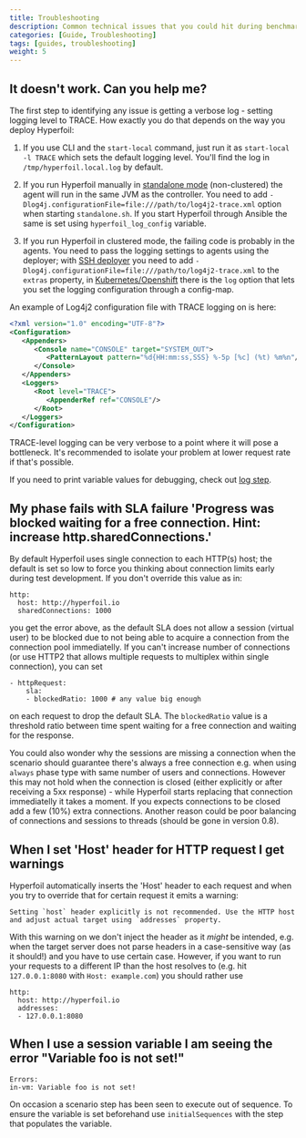 ```yaml
---
title: Troubleshooting
description: Common technical issues that you could hit during benchmark development
categories: [Guide, Troubleshooting]
tags: [guides, troubleshooting]
weight: 5
---
```


## It doesn't work. Can you help me?

The first step to identifying any issue is getting a verbose log - setting logging level to TRACE. How exactly you do that depends on the way you deploy Hyperfoil:

1. If you use CLI and the `start-local` command, just run it as `start-local -l TRACE` which sets the default logging level. You'll find the log in `/tmp/hyperfoil.local.log` by default.

2. If you run Hyperfoil manually in [standalone mode](/docs/user-guide/installation/start_manual/) (non-clustered) the agent will run in the same JVM as the controller. You need to add `-Dlog4j.configurationFile=file:///path/to/log4j2-trace.xml` option when starting `standalone.sh`. If you start Hyperfoil through Ansible the same is set using `hyperfoil_log_config` variable.

3. If you run Hyperfoil in clustered mode, the failing code is probably in the agents. You need to pass the logging settings to agents using the deployer; with [SSH deployer](/docs/user-guide/benchmark/agents/#ssh-deployer) you need to add `-Dlog4j.configurationFile=file:///path/to/log4j2-trace.xml` to the `extras` property, in [Kubernetes/Openshift](/docs/user-guide/benchmark/agents/#kubernetesopenshift-deployer) there is the `log` option that lets you set the logging configuration through a config-map.

An example of Log4j2 configuration file with TRACE logging on is here:

```xml
<?xml version="1.0" encoding="UTF-8"?>
<Configuration>
   <Appenders>
      <Console name="CONSOLE" target="SYSTEM_OUT">
         <PatternLayout pattern="%d{HH:mm:ss,SSS} %-5p [%c] (%t) %m%n"/>
      </Console>
   </Appenders>
   <Loggers>
      <Root level="TRACE">
         <AppenderRef ref="CONSOLE"/>
      </Root>
   </Loggers>
</Configuration>
```

TRACE-level logging can be very verbose to a point where it will pose a bottleneck. It's recommended to isolate your problem at lower request rate if that's possible.

If you need to print variable values for debugging, check out [log step](/docs/reference/steps/step_log).

## My phase fails with SLA failure 'Progress was blocked waiting for a free connection. Hint: increase http.sharedConnections.'

By default Hyperfoil uses single connection to each HTTP(s) host; the default is set so low to force you thinking about connection limits early during test development. If you don't override this value as in:

```
http:
  host: http://hyperfoil.io
  sharedConnections: 1000
```

you get the error above, as the default SLA does not allow a session (virtual user) to be blocked due to not being able to acquire a connection from the connection pool immediatelly. If you can't increase number of connections (or use HTTP2 that allows multiple requests to multiplex within single connection), you can set

```
- httpRequest:
    sla:
    - blockedRatio: 1000 # any value big enough
```

on each request to drop the default SLA. The `blockedRatio` value is a threshold ratio between time spent waiting for a free connection and waiting for the response.

You could also wonder why the sessions are missing a connection when the scenario should guarantee there's always a free connection e.g. when using `always` phase type with same number of users and connections. However this may not hold when the connection is closed (either explicitly or after receiving a 5xx response) - while Hyperfoil starts replacing that connection immediatelly it takes a moment. If you expects connections to be closed add a few (10%) extra connections. Another reason could be poor balancing of connections and sessions to threads (should be gone in version 0.8).

## When I set 'Host' header for HTTP request I get warnings

Hyperfoil automatically inserts the 'Host' header to each request and when you try to override that for certain request it emits a warning:

```
Setting `host` header explicitly is not recommended. Use the HTTP host and adjust actual target using `addresses` property.
```

With this warning on we don't inject the header as it *might* be intended, e.g. when the target server does not parse headers in a case-sensitive way (as it should!) and you have to use certain case. However, if you want to run your requests to a different IP than the host resolves to (e.g. hit `127.0.0.1:8080` with `Host: example.com`) you should rather use

```
http:
  host: http://hyperfoil.io
  addresses:
  - 127.0.0.1:8080
```

## When I use a session variable I am seeing the error "Variable foo is not set!"

```
Errors:
in-vm: Variable foo is not set!
```

 On occasion a scenario step has been seen to execute out of sequence. To ensure the variable is set beforehand use `initialSequences` with the step that populates the variable.
 